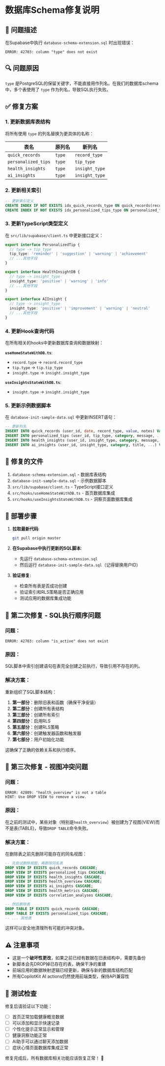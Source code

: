 # 数据库Schema修复说明

## 🐛 问题描述

在Supabase中执行 `database-schema-extension.sql` 时出现错误：
```
ERROR: 42703: column "type" does not exist
```

## 🔍 问题原因

`type` 是PostgreSQL的保留关键字，不能直接用作列名。在我们的数据库schema中，多个表使用了 `type` 作为列名，导致SQL执行失败。

## ✅ 修复方案

### 1. 更新数据库表结构

将所有使用 `type` 的列名替换为更具体的名称：

| 表名 | 原列名 | 新列名 |
|------|--------|--------|
| `quick_records` | `type` | `record_type` |
| `personalized_tips` | `type` | `tip_type` |
| `health_insights` | `type` | `insight_type` |
| `ai_insights` | `type` | `insight_type` |

### 2. 更新相关索引

```sql
-- 更新索引定义
CREATE INDEX IF NOT EXISTS idx_quick_records_type ON quick_records(record_type);
CREATE INDEX IF NOT EXISTS idx_personalized_tips_type ON personalized_tips(tip_type);
```

### 3. 更新TypeScript类型定义

在 `src/lib/supabase/client.ts` 中更新接口定义：

```typescript
export interface PersonalizedTip {
  // type -> tip_type
  tip_type: 'reminder' | 'suggestion' | 'warning' | 'achievement'
  // ...其他字段
}

export interface HealthInsightDB {
  // type -> insight_type  
  insight_type: 'positive' | 'warning' | 'info'
  // ...其他字段
}

export interface AIInsight {
  // type -> insight_type
  insight_type: 'positive' | 'improvement' | 'warning' | 'neutral'
  // ...其他字段
}
```

### 4. 更新Hook查询代码

在所有相关的hooks中更新数据库查询和数据映射：

**`useHomeStateWithDB.ts`**:
- `record.type` → `record.record_type`
- `tip.type` → `tip.tip_type` 
- `insight.type` → `insight.insight_type`

**`useInsightsStateWithDB.ts`**:
- `insight.type` → `insight.insight_type`

### 5. 更新示例数据脚本

在 `database-init-sample-data.sql` 中更新INSERT语句：

```sql
-- 更新列名
INSERT INTO quick_records (user_id, date, record_type, value, notes) VALUES...
INSERT INTO personalized_tips (user_id, tip_type, category, message, ...) VALUES...
INSERT INTO health_insights (user_id, insight_type, category, message, ...) VALUES...
INSERT INTO ai_insights (user_id, insight_type, category, title, ...) VALUES...
```

## 📁 修复的文件

1. `database-schema-extension.sql` - 数据库表结构
2. `database-init-sample-data.sql` - 示例数据脚本
3. `src/lib/supabase/client.ts` - TypeScript接口定义
4. `src/hooks/useHomeStateWithDB.ts` - 首页数据库集成
5. `src/hooks/useInsightsStateWithDB.ts` - 洞察页面数据库集成

## 🚀 部署步骤

1. **拉取最新代码**:
   ```bash
   git pull origin master
   ```

2. **在Supabase中执行更新的SQL脚本**:
   - 先运行 `database-schema-extension.sql`
   - 然后运行 `database-init-sample-data.sql`（记得替换用户ID）

3. **验证修复**:
   - 检查所有表是否成功创建
   - 验证索引和RLS策略是否正确应用
   - 测试应用的数据库集成功能

## 🔧 第二次修复 - SQL执行顺序问题

### 问题：
```
ERROR: 42703: column "is_active" does not exist
```

### 原因：
SQL脚本中索引创建语句在表完全创建之前执行，导致引用不存在的列。

### 解决方案：
重新组织了SQL脚本结构：

1. **第一部分**：删除旧表和函数（确保干净安装）
2. **第二部分**：创建所有表结构
3. **第三部分**：创建所有索引
4. **第四部分**：启用RLS
5. **第五部分**：创建RLS策略
6. **第六部分**：创建触发器函数和触发器
7. **第七部分**：用户初始化功能

这确保了正确的依赖关系和执行顺序。

## 🔧 第三次修复 - 视图冲突问题

### 问题：
```
ERROR: 42809: "health_overview" is not a table
HINT: Use DROP VIEW to remove a view.
```

### 原因：
在之前的测试中，某些对象（特别是`health_overview`）被创建为了视图(VIEW)而不是表(TABLE)，导致`DROP TABLE`命令失败。

### 解决方案：
在删除表之前先删除可能存在的同名视图：

```sql
-- 先尝试删除视图，再删除同名表
DROP VIEW IF EXISTS quick_records CASCADE;
DROP VIEW IF EXISTS personalized_tips CASCADE;
DROP VIEW IF EXISTS health_insights CASCADE;
DROP VIEW IF EXISTS health_overview CASCADE;
DROP VIEW IF EXISTS ai_insights CASCADE;
DROP VIEW IF EXISTS health_metrics CASCADE;
DROP VIEW IF EXISTS correlation_analyses CASCADE;

-- 然后删除表
DROP TABLE IF EXISTS quick_records CASCADE;
DROP TABLE IF EXISTS personalized_tips CASCADE;
-- ... 其他表
```

这样可以安全地清理所有可能的冲突对象。

## ⚠️ 注意事项

- 这是一个**破坏性更改**，如果之前已经有数据在旧表结构中，需要先备份
- 新脚本会先DROP掉已存在的表，确保干净的重建
- 前端应用的数据映射逻辑已经更新，确保与新的数据库结构匹配
- 所有CopilotKit AI actions仍然使用前端类型，保持API兼容性

## 🎯 测试检查

修复后请验证以下功能：

- [ ] 首页正常加载健康概览数据
- [ ] 可以添加和显示快速记录
- [ ] 个性化提示正常显示和管理
- [ ] 健康洞察功能正常
- [ ] AI助手可以通过聊天添加数据
- [ ] 症状心情页面数据库集成正常

修复完成后，所有数据库相关功能应该恢复正常！ 🎉 